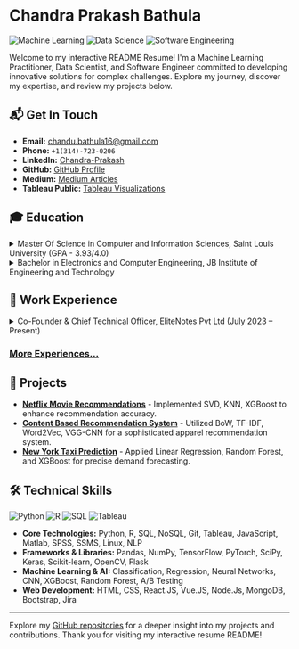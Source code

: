 # Chandra Prakash Bathula

![Machine Learning](https://img.shields.io/badge/Machine_Learning-Expert-blue) ![Data Science](https://img.shields.io/badge/Data_Science-Professional-lightgrey) ![Software Engineering](https://img.shields.io/badge/Software_Engineering-Skilled-green)

Welcome to my interactive README Resume! I'm a Machine Learning Practitioner, Data Scientist, and Software Engineer committed to developing innovative solutions for complex challenges. Explore my journey, discover my expertise, and review my projects below.

## 📬 Get In Touch

- **Email:** [chandu.bathula16@gmail.com](mailto:chandu.bathula16@gmail.com)
- **Phone:** `+1(314)-723-0206`
- **LinkedIn:** [Chandra-Prakash](https://www.linkedin.com/in/chandra-prakash-bathula/)
- **GitHub:** [GitHub Profile](https://github.com/ChandraPrakash-Bathula)
- **Medium:** [Medium Articles](https://medium.com/@chandu.bathula16)
- **Tableau Public:** [Tableau Visualizations](https://public.tableau.com/app/profile/chandra.prakash.bathula/vizzes)

## 🎓 Education

<details>
<summary>Master Of Science in Computer and Information Sciences, Saint Louis University (GPA - 3.93/4.0)</summary>

- **Duration:** August 2022 – May 2024
- **Location:** Saint Louis, MO
- **Coursework:** Information Retrieval, Mobile and Web Application Development, Applied Analytics and Methods, Software Development, Visualization Feedback and Dissemination, Advanced Software Development.

</details>

<details>
<summary>Bachelor in Electronics and Computer Engineering, JB Institute of Engineering and Technology</summary>

- **Duration:** July 2017 – June 2021
- **Location:** Hyderabad, India

</details>

## 💼 Work Experience

<details>
<summary>Co-Founder & Chief Technical Officer, EliteNotes Pvt Ltd (July 2023 – Present)</summary>

- Pioneered technical strategies using AI, Machine Learning LLMs, NLP, and Generative AI.
- Developed innovative products tackling key industry issues.

</details>

### [More Experiences...](#)

## 🚀 Projects

- **[Netflix Movie Recommendations](#)** - Implemented SVD, KNN, XGBoost to enhance recommendation accuracy.
- **[Content Based Recommendation System](#)** - Utilized BoW, TF-IDF, Word2Vec, VGG-CNN for a sophisticated apparel recommendation system.
- **[New York Taxi Prediction](#)** - Applied Linear Regression, Random Forest, and XGBoost for precise demand forecasting.

## 🛠 Technical Skills

![Python](https://img.shields.io/badge/-Python-blue?style=flat&logo=python&logoColor=white) ![R](https://img.shields.io/badge/-R-lightgrey?style=flat&logo=r&logoColor=white) ![SQL](https://img.shields.io/badge/-SQL-orange?style=flat&logo=sql&logoColor=white) ![Tableau](https://img.shields.io/badge/-Tableau-yellowgreen?style=flat&logo=tableau&logoColor=white)

- **Core Technologies:** Python, R, SQL, NoSQL, Git, Tableau, JavaScript, Matlab, SPSS, SSMS, Linux, NLP
- **Frameworks & Libraries:** Pandas, NumPy, TensorFlow, PyTorch, SciPy, Keras, Scikit-learn, OpenCV, Flask
- **Machine Learning & AI:** Classification, Regression, Neural Networks, CNN, XGBoost, Random Forest, A/B Testing
- **Web Development:** HTML, CSS, React.JS, Vue.JS, Node.Js, MongoDB, Bootstrap, Jira

---

Explore my [GitHub repositories](https://github.com/ChandraPrakash-Bathula) for a deeper insight into my projects and contributions. Thank you for visiting my interactive resume README!
